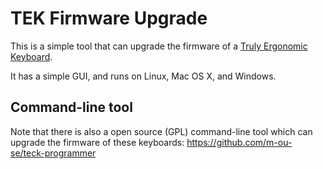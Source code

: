 # TEK Firmware Upgrade

This is a simple tool that can upgrade the firmware of a [Truly Ergonomic Keyboard](http://trulyergonomic.com).

It has a simple GUI, and runs on Linux, Mac OS X, and Windows.

## Command-line tool

Note that there is also a open source (GPL) command-line tool which can upgrade the firmware of these keyboards: https://github.com/m-ou-se/teck-programmer
